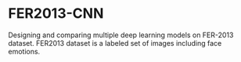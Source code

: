 # FER2013-CNN
Designing and comparing multiple deep learning models on FER-2013 dataset. FER2013 dataset is a labeled set of images including face emotions.
